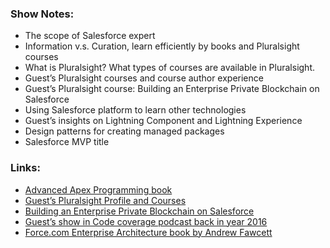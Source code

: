 ### Show Notes:

- The scope of Salesforce expert
- Information v.s. Curation, learn efficiently by books and Pluralsight courses
- What is Pluralsight? What types of courses are available in Pluralsight.
- Guest’s Pluralsight courses and course author experience
- Guest’s Pluralsight course: Building an Enterprise Private Blockchain on Salesforce
- Using Salesforce platform to learn other technologies
- Guest’s insights on Lightning Component and Lightning Experience
- Design patterns for creating managed packages
- Salesforce MVP title

### Links:

- [Advanced Apex Programming book](http://advancedapex.com/)
- [Guest’s Pluralsight Profile and Courses](https://app.pluralsight.com/profile/author/dan-appleman)
- [Building an Enterprise Private Blockchain on Salesforce](https://app.pluralsight.com/library/courses/salesforce-enterprise-building-private-blockchain/table-of-contents)
- [Guest’s show in Code coverage podcast back in year 2016](https://www.codecoverage.org/2016/04/)
- [Force.com Enterprise Architecture book by Andrew Fawcett](https://www.amazon.com/Force-com-Enterprise-Architecture-Andrew-Fawcett/dp/1782172998/ref=mt_paperback)


